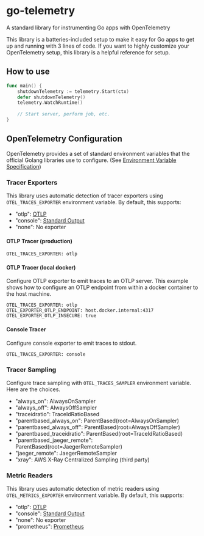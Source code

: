 # go-telemetry

A standard library for instrumenting Go apps with OpenTelemetry

This library is a batteries-included setup to make it easy for Go apps to get up and running with 3 lines of code.
If you want to highly customize your OpenTelemetry setup, this library is a helpful reference for setup.

## How to use

```go
func main() {
    shutdownTelemetry := telemetry.Start(ctx)
    defer shutdownTelemetry()
    telemetry.WatchRuntime()
	
	// Start server, perform job, etc.
}
```

## OpenTelemetry Configuration

OpenTelemetry provides a set of standard environment variables that the official Golang libraries use to configure.
(See [Environment Variable Specification](https://opentelemetry.io/docs/specs/otel/configuration/sdk-environment-variables/))

### Tracer Exporters

This library uses automatic detection of tracer exporters using `OTEL_TRACES_EXPORTER` environment variable.
By default, this supports:
- "otlp": [OTLP](https://opentelemetry.io/docs/specs/otel/protocol/otlp/)
- "console": [Standard Output](https://opentelemetry.io/docs/specs/otel/trace/sdk_exporters/stdout/)
- "none": No exporter

#### OTLP Tracer (production)

```dotenv
OTEL_TRACES_EXPORTER: otlp
```

#### OTLP Tracer (local docker)

Configure OTLP exporter to emit traces to an OTLP server.
This example shows how to configure an OTLP endpoint from within a docker container to the host machine.

```dotenv
OTEL_TRACES_EXPORTER: otlp
OTEL_EXPORTER_OTLP_ENDPOINT: host.docker.internal:4317
OTEL_EXPORTER_OTLP_INSECURE: true
```

#### Console Tracer

Configure console exporter to emit traces to stdout.

```dotenv
OTEL_TRACES_EXPORTER: console
```

### Tracer Sampling

Configure trace sampling with `OTEL_TRACES_SAMPLER` environment variable.
Here are the choices.
- "always_on": AlwaysOnSampler
- "always_off": AlwaysOffSampler
- "traceidratio": TraceIdRatioBased
- "parentbased_always_on": ParentBased(root=AlwaysOnSampler)
- "parentbased_always_off": ParentBased(root=AlwaysOffSampler)
- "parentbased_traceidratio": ParentBased(root=TraceIdRatioBased)
- "parentbased_jaeger_remote": ParentBased(root=JaegerRemoteSampler)
- "jaeger_remote": JaegerRemoteSampler
- "xray": AWS X-Ray Centralized Sampling (third party)

### Metric Readers

This library uses automatic detection of metric readers using `OTEL_METRICS_EXPORTER` environment variable.
By default, this supports:
- "otlp": [OTLP](https://opentelemetry.io/docs/specs/otel/protocol/otlp/)
- "console": [Standard Output](https://opentelemetry.io/docs/specs/otel/metrics/sdk_exporters/stdout/)
- "none": No exporter
- "prometheus": [Prometheus](https://github.com/prometheus/docs/blob/master/content/docs/instrumenting/exposition_formats.md)
